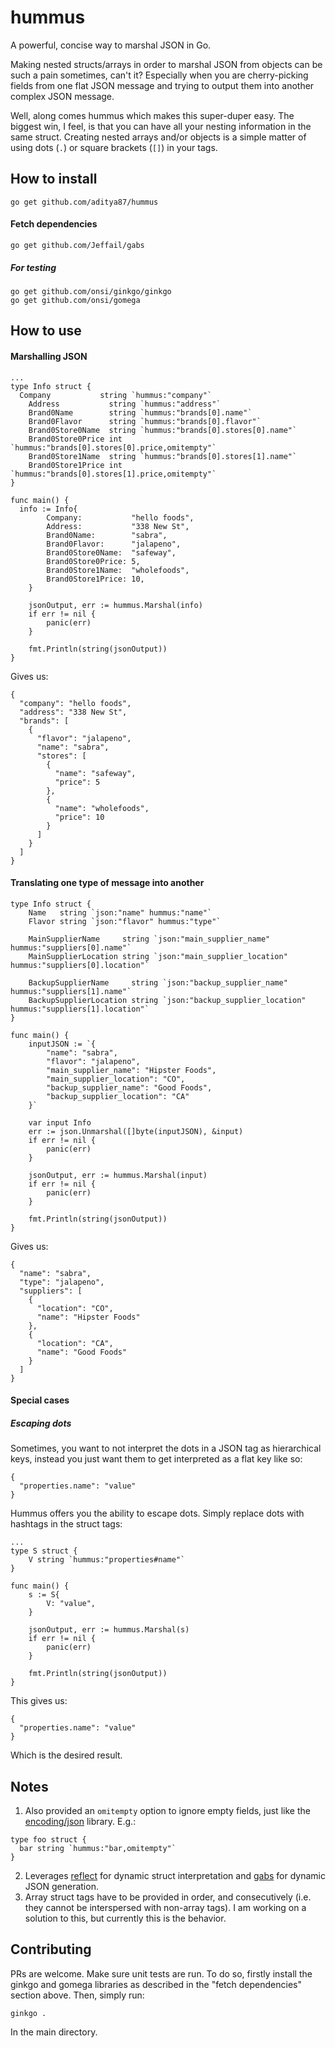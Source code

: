 # hummus
A powerful, concise way to marshal JSON in Go.

Making nested structs/arrays in order to marshal JSON from objects can be such a pain sometimes, can't it? Especially when you are cherry-picking fields from one flat JSON message and trying to output them into another complex JSON message.

Well, along comes hummus which makes this super-duper easy. The biggest win, I feel, is that you can have all your nesting information in the same struct. Creating nested arrays and/or objects is a simple matter of using dots (`.`) or square brackets (`[]`) in your tags.

## How to install

```
go get github.com/aditya87/hummus
```

#### Fetch dependencies

```
go get github.com/Jeffail/gabs
```

##### For testing
```
go get github.com/onsi/ginkgo/ginkgo
go get github.com/onsi/gomega
```

## How to use

#### Marshalling JSON

```
...
type Info struct {
  Company           string `hummus:"company"`
	Address           string `hummus:"address"`
	Brand0Name        string `hummus:"brands[0].name"`
	Brand0Flavor      string `hummus:"brands[0].flavor"`
	Brand0Store0Name  string `hummus:"brands[0].stores[0].name"`
	Brand0Store0Price int    `hummus:"brands[0].stores[0].price,omitempty"`
	Brand0Store1Name  string `hummus:"brands[0].stores[1].name"`
	Brand0Store1Price int    `hummus:"brands[0].stores[1].price,omitempty"`
}

func main() {
  info := Info{
		Company:           "hello foods",
		Address:           "338 New St",
		Brand0Name:        "sabra",
		Brand0Flavor:      "jalapeno",
		Brand0Store0Name:  "safeway",
		Brand0Store0Price: 5,
		Brand0Store1Name:  "wholefoods",
		Brand0Store1Price: 10,
	}

	jsonOutput, err := hummus.Marshal(info)
	if err != nil {
		panic(err)
	}

	fmt.Println(string(jsonOutput))
}
```

Gives us:
```
{
  "company": "hello foods",
  "address": "338 New St",
  "brands": [
    {
      "flavor": "jalapeno",
      "name": "sabra",
      "stores": [
        {
          "name": "safeway",
          "price": 5
        },
        {
          "name": "wholefoods",
          "price": 10
        }
      ]
    }
  ]
}
```

#### Translating one type of message into another

```
type Info struct {
	Name   string `json:"name" hummus:"name"`
	Flavor string `json:"flavor" hummus:"type"`

	MainSupplierName     string `json:"main_supplier_name" hummus:"suppliers[0].name"`
	MainSupplierLocation string `json:"main_supplier_location" hummus:"suppliers[0].location"`

	BackupSupplierName     string `json:"backup_supplier_name" hummus:"suppliers[1].name"`
	BackupSupplierLocation string `json:"backup_supplier_location" hummus:"suppliers[1].location"`
}

func main() {
	inputJSON := `{
		"name": "sabra",
		"flavor": "jalapeno",
		"main_supplier_name": "Hipster Foods",
		"main_supplier_location": "CO",
		"backup_supplier_name": "Good Foods",
		"backup_supplier_location": "CA"
	}`

	var input Info
	err := json.Unmarshal([]byte(inputJSON), &input)
	if err != nil {
		panic(err)
	}

	jsonOutput, err := hummus.Marshal(input)
	if err != nil {
		panic(err)
	}

	fmt.Println(string(jsonOutput))
}
```

Gives us:
```
{
  "name": "sabra",
  "type": "jalapeno",
  "suppliers": [
    {
      "location": "CO",
      "name": "Hipster Foods"
    },
    {
      "location": "CA",
      "name": "Good Foods"
    }
  ]
}
```

#### Special cases

##### Escaping dots

Sometimes, you want to not interpret the dots in a JSON tag as hierarchical keys, instead you just want them to get interpreted as a flat key like so:
```
{
  "properties.name": "value"
}
```

Hummus offers you the ability to escape dots. Simply replace dots with hashtags in the struct tags:
```
...
type S struct {
	V string `hummus:"properties#name"`
}

func main() {
	s := S{
		V: "value",
	}

	jsonOutput, err := hummus.Marshal(s)
	if err != nil {
		panic(err)
	}

	fmt.Println(string(jsonOutput))
}
```

This gives us:
```
{
  "properties.name": "value"
}
```

Which is the desired result.

## Notes

1. Also provided an `omitempty` option to ignore empty fields, just like the [encoding/json](https://golang.org/pkg/encoding/json/) library. E.g.:
```
type foo struct {
  bar string `hummus:"bar,omitempty"`
}
```
2. Leverages [reflect](https://golang.org/pkg/reflect/) for dynamic struct interpretation and [gabs](https://github.com/Jeffail/gabs) for dynamic JSON generation.
3. Array struct tags have to be provided in order, and consecutively (i.e. they cannot be interspersed with non-array tags). I am working on a solution to this, but currently this is the behavior.

## Contributing

PRs are welcome. Make sure unit tests are run. To do so, firstly install the ginkgo and gomega libraries as described in the "fetch dependencies" section above. Then, simply run:

```
ginkgo .
```
In the main directory.
